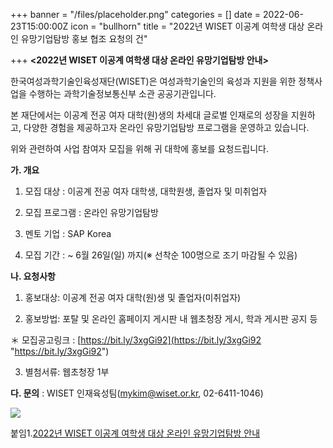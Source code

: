 +++
banner = "/files/placeholder.png"
categories = []
date = 2022-06-23T15:00:00Z
icon = "bullhorn"
title = "2022년 WISET 이공계 여학생 대상 온라인 유망기업탐방 홍보 협조 요청의 건"

+++
**<2022년 WISET 이공계 여학생 대상 온라인 유망기업탐방 안내>**

한국여성과학기술인육성재단(WISET)은 여성과학기술인의 육성과 지원을 위한 정책사업을 수행하는 과학기술정보통신부 소관 공공기관입니다.

본 재단에서는 이공계 전공 여자 대학(원)생의 차세대 글로벌 인재로의 성장을 지원하고, 다양한 경험을 제공하고자 온라인 유망기업탐방 프로그램을 운영하고 있습니다.

위와 관련하여 사업 참여자 모집을 위해 귀 대학에 홍보를 요청드립니다.

**가. 개요**

1) 모집 대상 : 이공계 전공 여자 대학생, 대학원생, 졸업자 및 미취업자

2) 모집 프로그램 : 온라인 유망기업탐방

3) 멘토 기업 : SAP Korea

4) 모집 기간 : \~ 6월 26일(일) 까지(※ 선착순 100명으로 조기 마감될 수 있음)

**나. 요청사항**

1) 홍보대상: 이공계 전공 여자 대학(원)생 및 졸업자(미취업자)

2) 홍보방법: 포탈 및 온라인 홈페이지 게시판 내 웹초청장 게시, 학과 게시판 공지 등

＊ 모집공고링크 : [https://bit.ly/3xgGi92](https://bit.ly/3xgGi92 "https://bit.ly/3xgGi92")

3) 별첨서류: 웹초청장 1부

**다. 문의** : WISET 인재육성팀(mykim@wiset.or.kr, 02-6411-1046)

![](/files/_-edm-poster-sap-korea.png)

붙임1.[2022년 WISET 이공계 여학생 대상 온라인 유망기업탐방 안내](/files/2022-wiset.zip)
